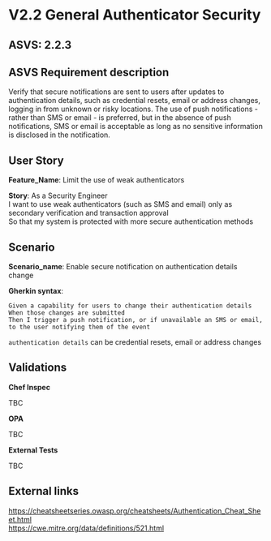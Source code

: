 # V2.2 General Authenticator Security

## ASVS: 2.2.3

## ASVS Requirement description

Verify that secure notifications are sent to users after updates to
authentication details, such as credential resets, email or address
changes, logging in from unknown or risky locations. The use of
push notifications - rather than SMS or email - is preferred, but in
the absence of push notifications, SMS or email is acceptable as
long as no sensitive information is disclosed in the notification.

## User Story

**Feature_Name**: Limit the use of weak authenticators

**Story**:
As a Security Engineer\
I want to use weak authenticators (such as SMS and email) only as 
secondary verification and transaction approval\
So that my system is protected with more secure authentication methods

## Scenario

**Scenario_name**: Enable secure notification on authentication details change

**Gherkin syntax**:

```gherkin
Given a capability for users to change their authentication details
When those changes are submitted
Then I trigger a push notification, or if unavailable an SMS or email, to the user notifying them of the event
```

`authentication details` can be credential resets, email or address changes

## Validations

**Chef Inspec**

TBC

**OPA**

TBC

**External Tests**

TBC

## External links

<https://cheatsheetseries.owasp.org/cheatsheets/Authentication_Cheat_Sheet.html> \
<https://cwe.mitre.org/data/definitions/521.html>
